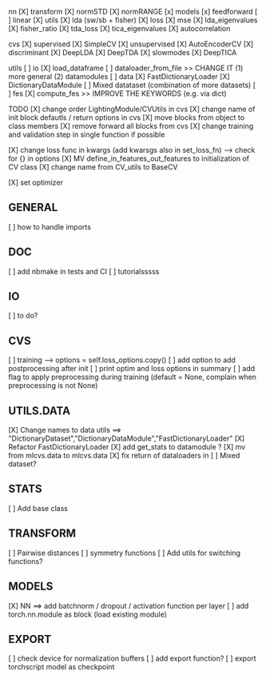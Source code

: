 nn
    [X] transform
        [X] normSTD
        [X] normRANGE
    [x] models 
        [x] feedforward
        [ ] linear
    [X] utils
        [X] lda (sw/sb + fisher)
    [X] loss
        [X] mse 
        [X] lda_eigenvalues
        [X] fisher_ratio
        [X] tda_loss
        [X] tica_eigenvalues
        [X] autocorrelation

cvs
    [X] supervised
        [X] SimpleCV
    [X] unsupervised
        [X] AutoEncoderCV
    [X] discriminant
        [X] DeepLDA 
        [X] DeepTDA
    [X] slowmodes
        [X] DeepTICA

utils 
    [ ] io
        [X] load_dataframe
        [ ] dataloader_from_file >> CHANGE IT (1) more general (2) datamodules
    [ ] data
        [X] FastDictionaryLoader
        [X] DictionaryDataModule
        [ ] Mixed datataset (combination of more datasets)
    [ ] fes
        [X] compute_fes >> IMPROVE THE KEYWORDS (e.g. via dict)

TODO
[X] change order LightingModule/CVUtils in cvs
[X] change name of init block defautls / return options in cvs
[X] move blocks from object to class members 
[X] remove forward all blocks from cvs
[X] change training and validation step in single function if possible

[X] change loss func in kwargs (add kwarsgs also in set_loss_fn) --> check for {} in options
[X] MV define_in_features_out_features to initialization of CV class
[X] change name from CV_utils to BaseCV

[X] set optimizer

## GENERAL

[ ] how to handle imports 

## DOC

[ ] add nbmake in tests and CI
[ ] tutorialsssss

## IO

[ ] to do? 

## CVS

[ ] training --> options = self.loss_options.copy()
[ ] add option to add postprocessing after init
[ ] print optim and loss options in summary
[ ] add flag to apply preprocessing during training (default = None, complain when preprocessing is not None)

## UTILS.DATA

[X] Change names to data utils ==> "DictionaryDataset","DictionaryDataModule","FastDictionaryLoader"
[X] Refactor FastDictionaryLoader
[X] add get_stats to datamodule ?
[X] mv from mlcvs.data to mlcvs.data
[X] fix return of dataloaders in 
[ ] Mixed dataset?

## STATS

[ ] Add base class

## TRANSFORM 

[ ] Pairwise distances
[ ] symmetry functions
[ ] Add utils for switching functions? 

## MODELS

[X] NN ==> add batchnorm / dropout / activation function  per layer
[ ] add torch.nn.module as block (load existing module)  

## EXPORT

[ ] check device for normalization buffers 
[ ] add export function?
[ ] export torchscript model as checkpoint



